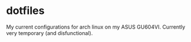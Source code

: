 # dotfiles
My current configurations for arch linux on my ASUS GU604VI. Currently very temporary (and disfunctional).
